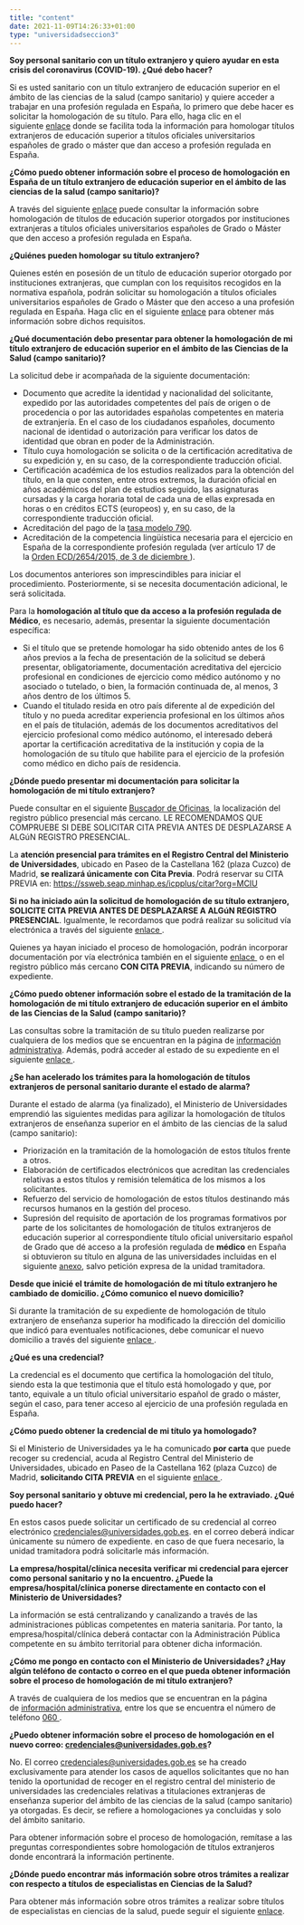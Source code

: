 ```yaml
---
title: "content"
date: 2021-11-09T14:26:33+01:00
type: "universidadseccion3"
---
```

<p><strong>Soy personal sanitario con un título extranjero y quiero ayudar en esta crisis del coronavirus (COVID-19). &iquest;Qué debo hacer?</strong></p>
<p>Si es usted sanitario con un título extranjero de educación superior en el ámbito de las ciencias de la salud (campo sanitario) y quiere acceder a trabajar en una profesión regulada en España, lo primero que debe hacer es solicitar la homologación de su título. Para ello, haga clic en el siguiente<span>&nbsp;</span><a title="Ir a 'homologar títulos extranjeros'" href="{{<siteurl>}}sistema-universitario/gestion-de-titulos-universitarios/titulos-universitarios/procedimiento-alojados/">enlace</a><span>&nbsp;</span>donde se facilita toda la información para homologar títulos extranjeros de educación superior a títulos oficiales universitarios españoles de grado o máster que dan acceso a profesión regulada en España.</p>
<p><strong>&iquest;Cómo puedo obtener información sobre el proceso de homologación en España de un título extranjero de educación superior en el ámbito de las ciencias de la salud (campo sanitario)?</strong></p>
<p>A través del siguiente<span>&nbsp;</span><a title="Ir a 'Homologación títulos de educación superior'" href="{{<siteurl>}}sistema-universitario/gestion-de-titulos-universitarios/titulos-universitarios/procedimiento-alojados/">enlace</a><span>&nbsp;</span>puede consultar la información sobre homologación de títulos de educación superior otorgados por instituciones extranjeras a títulos oficiales universitarios españoles de Grado o Máster que den acceso a profesión regulada en España.</p>
<p><strong>&iquest;Quiénes pueden homologar su título extranjero?</strong></p>
<p>Quienes estén en posesión de un título de educación superior otorgado por instituciones extranjeras, que cumplan con los requisitos recogidos en la normativa española, podrán solicitar su homologación a títulos oficiales universitarios españoles de Grado o Máster que den acceso a una profesión regulada en España. Haga clic en el siguiente<span>&nbsp;</span><a title="Ir a 'Homologación de títulos extranjeros de educación superior a títulos oficiales universitarios españoles de Grado o Máster'" href="{{<siteurl>}}sistema-universitario/gestion-de-titulos-universitarios/titulos-universitarios/procedimiento-alojados/">enlace</a><span>&nbsp;</span>para obtener más información sobre dichos requisitos.</p>
<p><strong>&iquest;Qué documentación debo presentar para obtener la homologación de mi título extranjero de educación superior en el ámbito de las Ciencias de la Salud (campo sanitario)?</strong></p>
<p>La solicitud debe ir acompañada de la siguiente documentación:</p>
<ul>
<li>Documento que acredite la identidad y nacionalidad del solicitante, expedido por las autoridades competentes del país de origen o de procedencia o por las autoridades españolas competentes en materia de extranjería. En el caso de los ciudadanos españoles, documento nacional de identidad o autorización para verificar los datos de identidad que obran en poder de la Administración.</li>
<li>Título cuya homologación se solicita o de la certificación acreditativa de su expedición y, en su caso, de la correspondiente traducción oficial.</li>
<li>Certificación académica de los estudios realizados para la obtención del título, en la que consten, entre otros extremos, la duración oficial en años académicos del plan de estudios seguido, las asignaturas cursadas y la carga horaria total de cada una de ellas expresada en horas o en créditos ECTS (europeos) y, en su caso, de la correspondiente traducción oficial.</li>
<li>Acreditación del pago de la<span>&nbsp;</span><a title="Ir a 'tasa modelo 790'" href="{{<siteurl>}}sistema-universitario/gestion-de-titulos-universitarios/titulos-universitarios/otros-procedimientos/tasa-107/">tasa modelo 790</a>.</li>
<li>Acreditación de la competencia ling&uuml;ística necesaria para el ejercicio en España de la correspondiente profesión regulada (ver artículo 17 de la<span>&nbsp;</span><a title="Ir a 'https://www.boe.es/diario_boe/txt.php?id=BOE-A-2015-13435', en ventana nueva" href="https://www.boe.es/diario_boe/txt.php?id=BOE-A-2015-13435" target="_blank" rel="noopener">Orden ECD/2654/2015, de 3 de diciembre <i class="icon fas fa-external-link-alt"></i></a> ).</li>
</ul>
<p>Los documentos anteriores son imprescindibles para iniciar el procedimiento. Posteriormente, si se necesita documentación adicional, le será solicitada.</p>
<p>Para la<strong><span>&nbsp;</span>homologación al título que da acceso a la profesión regulada de Médico</strong>, es necesario, además, presentar la siguiente documentación específica:</p>
<ul>
<li>Si el título que se pretende homologar ha sido obtenido antes de los 6 años previos a la fecha de presentación de la solicitud se deberá presentar, obligatoriamente, documentación acreditativa del ejercicio profesional en condiciones de ejercicio como médico autónomo y no asociado o tutelado, o bien, la formación continuada de, al menos, 3 años dentro de los últimos 5.</li>
<li>Cuando el titulado resida en otro país diferente al de expedición del título y no pueda acreditar experiencia profesional en los últimos años en el país de titulación, además de los documentos acreditativos del ejercicio profesional como médico autónomo, el interesado deberá aportar la certificación acreditativa de la institución y copia de la homologación de su título que habilite para el ejercicio de la profesión como médico en dicho país de residencia.</li>
</ul>
<p><strong>&iquest;Dónde puedo presentar mi documentación para solicitar la homologación de mi título extranjero?</strong></p>
<p>Puede consultar en el siguiente<span>&nbsp;</span><a title="Ir a 'Buscador de Oficinas', en ventana nueva" href="https://administracion.gob.es/pagFront/atencionCiudadana/oficinas/encuentraOficina.htm" target="_blank" rel="noopener">Buscador de Oficinas <i class="icon fas fa-external-link-alt"></i></a><span>&nbsp;</span>la localización del registro público presencial más cercano.&nbsp;LE RECOMENDAMOS QUE COMPRUEBE SI DEBE SOLICITAR CITA PREVIA ANTES DE DESPLAZARSE A ALGúN REGISTRO PRESENCIAL.</p>
<p>La<span>&nbsp;</span><strong>atención presencial para trámites en el Registro Central del Ministerio de Universidades</strong>, ubicado en Paseo de la Castellana 162 (plaza Cuzco) de Madrid,<span>&nbsp;</span><strong>se realizará únicamente con Cita Previa</strong>. Podrá reservar su CITA PREVIA en:<span>&nbsp;</span><a title="Ir a 'https://ssweb.seap.minhap.es/icpplus/citar?org=MCIU', en ventana nueva" href="https://ssweb.seap.minhap.es/icpplus/citar?org=MCIU" target="_blank" rel="noopener">https://ssweb.seap.minhap.es/icpplus/citar?org=MCIU <i class="icon fas fa-external-link-alt"></i></a></p>
<p><strong>Si no ha iniciado aún la solicitud de homologación de su título extranjero, SOLICITE CITA PREVIA ANTES DE DESPLAZARSE A ALGúN REGISTRO PRESENCIAL</strong>. Igualmente, le recordamos que podrá realizar su solicitud vía electrónica a través del siguiente<span>&nbsp;</span><a title="Ir a 'Homologación de títulos extranjeros de educación superior', en ventana nueva" href="https://ciencia.sede.gob.es/pagina/index/directorio/Titulos%20universitarios_Homologaci%C3%B3n%20de%20t%C3%ADtulos%20extranjeros%20de%20educaci%C3%B3n%20superior%20a%20t%C3%ADtulos%20oficiales%20universitarios%20espa%C3%B1oles%20de%20Grado%20o%20M%C3%A1ster%20que%20den%20acceso%20a%20profesi%C3%B3n%20regulada%20en%20Espa%C3%B1a" target="_blank" rel="noopener">enlace <i class="icon fas fa-external-link-alt"></i></a>.</p>
<p>Quienes ya hayan iniciado el proceso de homologación, podrán incorporar documentación por vía electrónica también en el siguiente<span>&nbsp;</span><a title="Ir a 'Homologación de títulos extranjeros de educación superior', en ventana nueva" href="https://ciencia.sede.gob.es/pagina/index/directorio/Titulos%20universitarios_Homologaci%C3%B3n%20de%20t%C3%ADtulos%20extranjeros%20de%20educaci%C3%B3n%20superior%20a%20t%C3%ADtulos%20oficiales%20universitarios%20espa%C3%B1oles%20de%20Grado%20o%20M%C3%A1ster%20que%20den%20acceso%20a%20profesi%C3%B3n%20regulada%20en%20Espa%C3%B1a" target="_blank" rel="noopener">enlace <i class="icon fas fa-external-link-alt"></i></a><span>&nbsp;</span>o en el registro público más cercano<span>&nbsp;</span><strong>CON CITA PREVIA</strong>, indicando su número de expediente.</p>
<p><strong>&iquest;Cómo puedo obtener información sobre el estado de la tramitación de la homologación de mi título extranjero de educación superior en el ámbito de las Ciencias de la Salud (campo sanitario)?</strong></p>
<p>Las consultas sobre la tramitación de su título pueden realizarse por cualquiera de los medios que se encuentran en la página de<span>&nbsp;</span><a title="Ir a 'información administrativa', en ventana nueva" href="{{<siteurl>}}tu-administracion/informacion-y-atencion-al-ciudadano/">información administrativa</a>. Además, podrá acceder al estado de su expediente en el siguiente<span>&nbsp;</span><a title="Ir a 'Homologación de títulos extranjeros de educación superior', en ventana nueva" href="https://ciencia.sede.gob.es/pagina/index/directorio/Titulos%20universitarios_Homologaci%C3%B3n%20de%20t%C3%ADtulos%20extranjeros%20de%20educaci%C3%B3n%20superior%20a%20t%C3%ADtulos%20oficiales%20universitarios%20espa%C3%B1oles%20de%20Grado%20o%20M%C3%A1ster%20que%20den%20acceso%20a%20profesi%C3%B3n%20regulada%20en%20Espa%C3%B1a" target="_blank" rel="noopener">enlace <i class="icon fas fa-external-link-alt"></i></a>.</p>
<p><strong>&iquest;Se han acelerado los trámites para la homologación de títulos extranjeros de personal sanitario durante el estado de alarma?</strong></p>
<p>Durante el estado de alarma (ya finalizado), el Ministerio de Universidades emprendió las siguientes medidas para agilizar la homologación de títulos extranjeros de enseñanza superior en el ámbito de las ciencias de la salud (campo sanitario):</p>
<ul>
<li>Priorización en la tramitación de la homologación de estos títulos frente a otros.</li>
<li>Elaboración de certificados electrónicos que acreditan las credenciales relativas a estos títulos y remisión telemática de los mismos a los solicitantes.</li>
<li>Refuerzo del servicio de homologación de estos títulos destinando más recursos humanos en la gestión del proceso.</li>
<li>Supresión del requisito de aportación de los programas formativos por parte de los solicitantes de homologación de títulos extranjeros de educación superior al correspondiente título oficial universitario español de Grado que dé acceso a la profesión regulada de<span>&nbsp;</span><strong>médico</strong><span>&nbsp;</span>en España si obtuvieron su título en alguna de las universidades incluidas en el siguiente<span>&nbsp;</span><a title="Ir a 'Anexo', en ventana nueva" href="https://www.universidades.gob.es/stfls/universidades/ministerio/ficheros/COVID/Anexo-no-programas.pdf" target="_blank" rel="noopener">anexo</a>, salvo petición expresa de la unidad tramitadora.</li>
</ul>
<p><strong>Desde que inicié el trámite de homologación de mi título extranjero he cambiado de domicilio. &iquest;Cómo comunico el nuevo domicilio?</strong></p>
<p>Si durante la tramitación de su expediente de homologación de título extranjero de enseñanza superior ha modificado la dirección del domicilio que indicó para eventuales notificaciones, debe comunicar el nuevo domicilio a través del siguiente&nbsp;<a title="Ir a 'Homologación de títulos extranjeros de educación superior', en ventana nueva" href="https://ciencia.sede.gob.es/pagina/index/directorio/Titulos%20universitarios_Homologaci%C3%B3n%20de%20t%C3%ADtulos%20extranjeros%20de%20educaci%C3%B3n%20superior%20a%20t%C3%ADtulos%20oficiales%20universitarios%20espa%C3%B1oles%20de%20Grado%20o%20M%C3%A1ster%20que%20den%20acceso%20a%20profesi%C3%B3n%20regulada%20en%20Espa%C3%B1a" target="_blank" rel="noopener">enlace <i class="icon fas fa-external-link-alt"></i></a>.</p>
<p><strong>&iquest;Qué es una credencial?</strong></p>
<p>La credencial es el documento que certifica la homologación del título, siendo esta la que testimonia que el título está homologado y que, por tanto, equivale a un título oficial universitario español de grado o máster, según el caso, para tener acceso al ejercicio de una profesión regulada en España.</p>
<p><strong>&iquest;Cómo puedo obtener la credencial de mi título ya homologado?</strong></p>
<p>Si el Ministerio de Universidades ya le ha comunicado<span>&nbsp;</span><strong>por carta</strong><span>&nbsp;</span>que puede recoger su credencial, acuda al Registro Central del Ministerio de Universidades, ubicado en Paseo de la Castellana 162 (plaza Cuzco) de Madrid,<span>&nbsp;</span><strong>solicitando CITA PREVIA</strong><span>&nbsp;</span>en el siguiente<span>&nbsp;</span><a title="Ir a 'Solicitud de cita previa', en ventana nueva" href="https://ssweb.seap.minhap.es/icpplus/citar?org=MCIU" target="_blank" rel="noopener">enlace <i class="icon fas fa-external-link-alt"></i></a>.</p>
<p><strong>Soy personal sanitario y obtuve mi credencial, pero la he extraviado. &iquest;Qué puedo hacer?</strong></p>
<p>En estos casos puede solicitar un certificado de su credencial al correo electrónico<span>&nbsp;</span><a href="mailto:credenciales@universidades.gob.es" target="_blank" rel="noopener">credenciales@universidades.gob.es</a>. en el correo deberá indicar únicamente su número de expediente. en caso de que fuera necesario, la unidad tramitadora podrá solicitarle más información.</p>
<p><strong>La empresa/hospital/clínica necesita verificar mi credencial para ejercer como personal sanitario y no la encuentro. &iquest;Puede la empresa/hospital/clínica ponerse directamente en contacto con el Ministerio de Universidades?</strong></p>
<p>La información se está centralizando y canalizando a través de las administraciones públicas competentes en materia sanitaria. Por tanto, la empresa/hospital/clínica deberá contactar con la Administración Pública competente en su ámbito territorial para obtener dicha información.</p>
<p><strong>&iquest;Cómo me pongo en contacto con el Ministerio de Universidades? &iquest;Hay algún teléfono de contacto o correo en el que pueda obtener información sobre el proceso de homologación de mi título extranjero? &nbsp;</strong></p>
<p>A través de cualquiera de los medios que se encuentran en la página de<span>&nbsp;</span><a title="Ir a 'información administrativa'" href="{{<siteurl>}}tu-administracion/informacion-y-atencion-al-ciudadano/">información administrativa</a>, entre los que se encuentra el número de teléfono<span>&nbsp;</span><a title="Ir a '060', en ventana nueva" href="https://administracion.gob.es/pag_Home/atencionCiudadana/ayudame/telefono.html" target="_blank" rel="noopener">060 <i class="icon fas fa-external-link-alt"></i></a>.</p>
<p><strong>&iquest;Puedo obtener información sobre el proceso de homologación en el nuevo correo:<span>&nbsp;</span><a href="mailto:credenciales@universidades.gob.es" target="_blank" rel="noopener">credenciales@universidades.gob.es</a>?</strong></p>
<p>No. El correo<span>&nbsp;</span><a href="mailto:credenciales@universidades.gob.es" target="_blank" rel="noopener">credenciales@universidades.gob.es</a><span>&nbsp;</span>se ha creado exclusivamente para atender los casos de aquellos solicitantes que no han tenido la oportunidad de recoger en el registro central del ministerio de universidades las credenciales relativas a titulaciones extranjeras de enseñanza superior del ámbito de las ciencias de la salud (campo sanitario) ya otorgadas. Es decir, se refiere a homologaciones ya concluidas y solo del ámbito sanitario.</p>
<p>Para obtener información sobre el proceso de homologación, remítase a las preguntas correspondientes sobre homologación de títulos extranjeros donde encontrará la información pertinente.</p>
<p><strong>&iquest;Dónde puedo encontrar más información sobre otros trámites a realizar con respecto a títulos de especialistas en Ciencias de la Salud?</strong></p>
<p>Para obtener más información sobre otros trámites a realizar sobre títulos de especialistas en ciencias de la salud, puede seguir el siguiente&nbsp;<a title="Ir a 'Expedición de títulos de Especialistas en Ciencias de la Salud'" href="{{<siteurl>}}sistema-universitario/gestion-de-titulos-universitarios/titulos-universitarios/procedimiento-alojados/">enlace</a>.</p>
